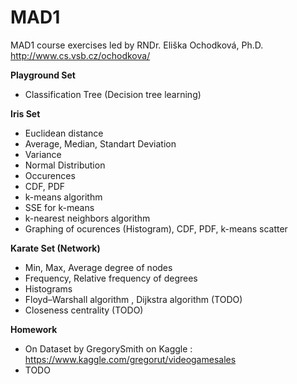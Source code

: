 # MAD1
MAD1 course exercises led by RNDr. Eliška Ochodková, Ph.D. http://www.cs.vsb.cz/ochodkova/

**Playground Set**
+ Classification Tree (Decision tree learning)

**Iris Set**
+ Euclidean distance
+ Average, Median, Standart Deviation
+ Variance
+ Normal Distribution
+ Occurences
+ CDF, PDF
+ k-means algorithm
+ SSE for k-means
+ k-nearest neighbors algorithm
+ Graphing of ocurences (Histogram), CDF, PDF, k-means scatter

**Karate Set (Network)**
+ Min, Max, Average degree of nodes
+ Frequency, Relative frequency of degrees
+ Histograms
+ Floyd–Warshall algorithm , Dijkstra algorithm (TODO)
+ Closeness centrality (TODO)

**Homework**
+ On Dataset by GregorySmith on Kaggle : https://www.kaggle.com/gregorut/videogamesales
+ TODO
